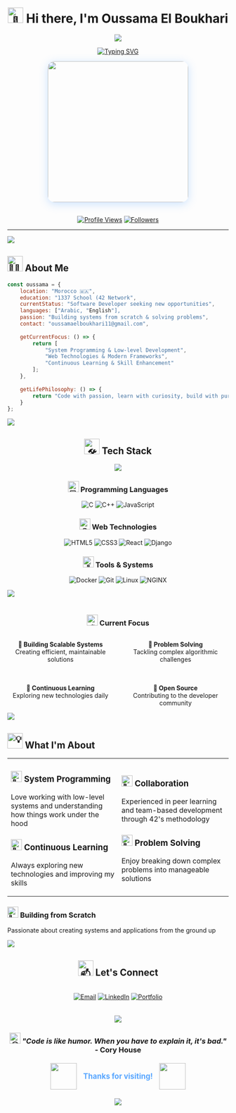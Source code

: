 <div align="center">

# <img src="https://raw.githubusercontent.com/Tarikul-Islam-Anik/Animated-Fluent-Emojis/master/Emojis/Hand%20gestures/Waving%20Hand.png" alt="👋" width="35" /> Hi there, I'm Oussama El Boukhari

<img src="https://capsule-render.vercel.app/api?type=waving&color=gradient&customColorList=6,11,20&height=180&section=header&text=Welcome%20to%20my%20Profile&fontSize=42&fontColor=fff&animation=twinkling&fontAlignY=32"/>

[![Typing SVG](https://readme-typing-svg.demolab.com?font=JetBrains+Mono&size=22&duration=3000&pause=1000&color=58A6FF&center=true&vCenter=true&width=500&lines=Software+Developer;System+Programming+Enthusiast;Always+Learning+%F0%9F%9A%80)](https://git.io/typing-svg)

<div align="center">
  <img src="https://media.giphy.com/media/qgQUggAC3Pfv687qPC/giphy.gif" width="320" style="border-radius: 15px; box-shadow: 0 4px 20px rgba(88, 166, 255, 0.3);"/>
</div>

<br/>

[![Profile Views](https://komarev.com/ghpvc/?username=oelboukh&color=58A6FF&style=for-the-badge&label=PROFILE+VIEWS)](https://github.com/oelboukh)
[![Followers](https://img.shields.io/github/followers/oelboukh?style=for-the-badge&color=58A6FF&labelColor=1a1b27)](https://github.com/oelboukh?tab=followers)

</div>

---

<img src="https://user-images.githubusercontent.com/73097560/115834477-dbab4500-a447-11eb-908a-139a6edaec5c.gif">

## <img src="https://raw.githubusercontent.com/Tarikul-Islam-Anik/Animated-Fluent-Emojis/master/Emojis/People%20with%20professions/Man%20Technologist%20Medium%20Skin%20Tone.png" alt="🧑‍💻" width="35" /> About Me

```javascript
const oussama = {
    location: "Morocco 🇲🇦",
    education: "1337 School (42 Network",
    currentStatus: "Software Developer seeking new opportunities",
    languages: ["Arabic, "English"],
    passion: "Building systems from scratch & solving problems",
    contact: "oussamaelboukhari11@gmail.com",
    
    getCurrentFocus: () => {
        return [
            "System Programming & Low-level Development",
            "Web Technologies & Modern Frameworks", 
            "Continuous Learning & Skill Enhancement"
        ];
    },
    
    getLifePhilosophy: () => {
        return "Code with passion, learn with curiosity, build with purpose! 🚀";
    }
};
```


<img src="https://user-images.githubusercontent.com/73097560/115834477-dbab4500-a447-11eb-908a-139a6edaec5c.gif">

<div align="center">

## <img src="https://raw.githubusercontent.com/Tarikul-Islam-Anik/Animated-Fluent-Emojis/master/Emojis/Objects/Hammer%20and%20Wrench.png" alt="🛠️" width="35" /> Tech Stack

<img src="https://skillicons.dev/icons?i=c,cpp,js,html,css,react,django,docker,git,linux,nginx&theme=dark&perline=6" />

### <img src="https://raw.githubusercontent.com/Tarikul-Islam-Anik/Animated-Fluent-Emojis/master/Emojis/Objects/Desktop%20Computer.png" alt="💻" width="25" /> Programming Languages
![C](https://img.shields.io/badge/C-A8B9CC?style=for-the-badge&logo=c&logoColor=black&labelColor=1a1b27)
![C++](https://img.shields.io/badge/C++-00599C?style=for-the-badge&logo=cplusplus&logoColor=white&labelColor=1a1b27)
![JavaScript](https://img.shields.io/badge/JavaScript-F7DF1E?style=for-the-badge&logo=javascript&logoColor=black&labelColor=1a1b27)

### <img src="https://raw.githubusercontent.com/Tarikul-Islam-Anik/Animated-Fluent-Emojis/master/Emojis/Objects/Globe%20with%20Meridians.png" alt="🌐" width="25" /> Web Technologies
![HTML5](https://img.shields.io/badge/HTML5-E34F26?style=for-the-badge&logo=html5&logoColor=white&labelColor=1a1b27)
![CSS3](https://img.shields.io/badge/CSS3-1572B6?style=for-the-badge&logo=css3&logoColor=white&labelColor=1a1b27)
![React](https://img.shields.io/badge/React-61DAFB?style=for-the-badge&logo=react&logoColor=black&labelColor=1a1b27)
![Django](https://img.shields.io/badge/Django-092E20?style=for-the-badge&logo=django&logoColor=white&labelColor=1a1b27)

### <img src="https://raw.githubusercontent.com/Tarikul-Islam-Anik/Animated-Fluent-Emojis/master/Emojis/Objects/Wrench.png" alt="🔧" width="25" /> Tools & Systems
![Docker](https://img.shields.io/badge/Docker-2496ED?style=for-the-badge&logo=docker&logoColor=white&labelColor=1a1b27)
![Git](https://img.shields.io/badge/Git-F05032?style=for-the-badge&logo=git&logoColor=white&labelColor=1a1b27)
![Linux](https://img.shields.io/badge/Linux-FCC624?style=for-the-badge&logo=linux&logoColor=black&labelColor=1a1b27)
![NGINX](https://img.shields.io/badge/NGINX-009639?style=for-the-badge&logo=nginx&logoColor=white&labelColor=1a1b27)

</div>

<img src="https://user-images.githubusercontent.com/73097560/115834477-dbab4500-a447-11eb-908a-139a6edaec5c.gif">

<div align="center">


<br/>

### <img src="https://raw.githubusercontent.com/Tarikul-Islam-Anik/Animated-Fluent-Emojis/master/Emojis/Objects/Fire.png" alt="🔥" width="25" /> Current Focus

<div style="display: grid; grid-template-columns: repeat(2, 1fr); gap: 20px; max-width: 600px; margin: 0 auto;">

**🚀 Building Scalable Systems**  
Creating efficient, maintainable solutions

**🧠 Problem Solving**  
Tackling complex algorithmic challenges

**🌱 Continuous Learning**  
Exploring new technologies daily

**🤝 Open Source**  
Contributing to the developer community

</div>

</div>

<img src="https://user-images.githubusercontent.com/73097560/115834477-dbab4500-a447-11eb-908a-139a6edaec5c.gif">

## <img src="https://raw.githubusercontent.com/Tarikul-Islam-Anik/Animated-Fluent-Emojis/master/Emojis/Objects/Light%20Bulb.png" alt="💡" width="35" /> What I'm About

<table>
<tr>
<td width="50%">

### <img src="https://raw.githubusercontent.com/Tarikul-Islam-Anik/Animated-Fluent-Emojis/master/Emojis/Objects/Telescope.png" alt="🔭" width="25" /> **System Programming**
Love working with low-level systems and understanding how things work under the hood

### <img src="https://raw.githubusercontent.com/Tarikul-Islam-Anik/Animated-Fluent-Emojis/master/Emojis/Animals/Seedling.png" alt="🌱" width="25" /> **Continuous Learning**
Always exploring new technologies and improving my skills

</td>
<td width="50%">

### <img src="https://raw.githubusercontent.com/Tarikul-Islam-Anik/Animated-Fluent-Emojis/master/Emojis/People/Busts%20in%20Silhouette.png" alt="👥" width="25" /> **Collaboration**
Experienced in peer learning and team-based development through 42's methodology

### <img src="https://raw.githubusercontent.com/Tarikul-Islam-Anik/Animated-Fluent-Emojis/master/Emojis/Objects/Puzzle%20Piece.png" alt="🧩" width="25" /> **Problem Solving**
Enjoy breaking down complex problems into manageable solutions

</td>
</tr>
</table>

### <img src="https://raw.githubusercontent.com/Tarikul-Islam-Anik/Animated-Fluent-Emojis/master/Emojis/Travel%20and%20places/Rocket.png" alt="🚀" width="25" /> **Building from Scratch**
Passionate about creating systems and applications from the ground up

<img src="https://user-images.githubusercontent.com/73097560/115834477-dbab4500-a447-11eb-908a-139a6edaec5c.gif">

<div align="center">

## <img src="https://raw.githubusercontent.com/Tarikul-Islam-Anik/Animated-Fluent-Emojis/master/Emojis/Objects/Incoming%20Envelope.png" alt="📫" width="35" /> Let's Connect

<div style="display: flex; justify-content: center; gap: 10px; flex-wrap: wrap; margin: 20px 0;">

[![Email](https://img.shields.io/badge/Email-EA4335?style=for-the-badge&logo=gmail&logoColor=white&labelColor=1a1b27)](mailto:oussamaelboukhari11@gmail.com)
[![LinkedIn](https://img.shields.io/badge/LinkedIn-0A66C2?style=for-the-badge&logo=linkedin&logoColor=white&labelColor=1a1b27)](https://linkedin.com/in/oussama-elboukhari)
[![Portfolio](https://img.shields.io/badge/Portfolio-000000?style=for-the-badge&logo=vercel&logoColor=white&labelColor=1a1b27)](https://your-portfolio.com)

</div>

<img src="https://user-images.githubusercontent.com/73097560/115834477-dbab4500-a447-11eb-908a-139a6edaec5c.gif">

### <img src="https://raw.githubusercontent.com/Tarikul-Islam-Anik/Animated-Fluent-Emojis/master/Emojis/Smilies/Beaming%20Face%20with%20Smiling%20Eyes.png" alt="😊" width="25" /> *"Code is like humor. When you have to explain it, it's bad."* - Cory House

<div style="display: flex; justify-content: center; align-items: center; gap: 15px; margin: 20px 0;">
<img src="https://media.giphy.com/media/LnQjpWaON8nhr21vNW/giphy.gif" width="60"> 
<span style="font-size: 1.2em; font-weight: bold; color: #58A6FF;">Thanks for visiting!</span> 
<img src="https://media.giphy.com/media/7j2hfyeVcDtf2/giphy.gif" width="60">
</div>

<img src="https://capsule-render.vercel.app/api?type=waving&color=gradient&customColorList=6,11,20&height=120&section=footer&animation=twinkling"/>

</div>
